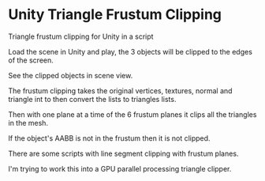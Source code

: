 # Unity Triangle Frustum Clipping

Triangle frustum clipping for Unity in a script

Load the scene in Unity and play, the 3 objects will be clipped to the edges of the screen.

See the clipped objects in scene view.

The frustum clipping takes the original vertices, textures, normal and triangle int to then convert the lists to triangles lists.

Then with one plane at a time of the 6 frustum planes it clips all the triangles in the mesh.

If the object's AABB is not in the frustum then it is not clipped.

There are some scripts with line segment clipping with frustum planes.



I'm trying to work this into a GPU parallel processing triangle clipper.

